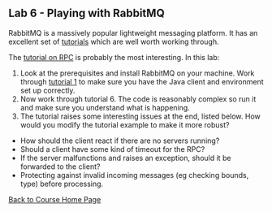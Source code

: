## Lab 6 - Playing with RabbitMQ

RabbitMQ is a massively popular lightweight messaging platform. It has an excellent set of [tutorials](https://www.rabbitmq.com/getstarted.html) which are well worth working through.

The [tutorial on RPC](https://www.rabbitmq.com/tutorials/tutorial-six-java.html) is probably the most interesting. In this lab:

1. Look at the prerequisites and install RabbitMQ on your machine. Work through [tutorial 1](https://www.rabbitmq.com/tutorials/tutorial-one-java.html) to make sure you have the Java client and environment set up correctly. 
1. Now work through tutorial 6. The code is reasonably complex so run it and make sure you understand what is happening.
1. The tutorial raises some interesting issues at the end, listed below. How would you modify the tutorial example to make it more robust?
  - How should the client react if there are no servers running?
  - Should a client have some kind of timeout for the RPC?
  - If the server malfunctions and raises an exception, should it be forwarded to the client?
  - Protecting against invalid incoming messages (eg checking bounds, type) before processing.

  [Back to Course Home Page](https://gortonator.github.io/bsds-6650/)